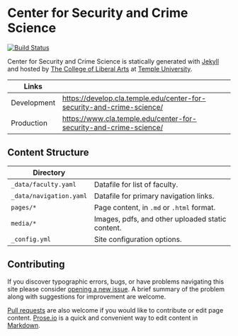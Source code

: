 # Center for Security and Crime Science

[![Build Status][travis-img]][travis]

Center for Security and Crime Science is statically generated with [Jekyll](https://jekyllrb.com) and hosted by [The College of Liberal Arts](https://liberalarts.temple.edu) at [Temple University](https://temple.edu).

| Links |  |
| --- | --- |
| Development | https://develop.cla.temple.edu/center-for-security-and-crime-science/ |
| Production | https://www.cla.temple.edu/center-for-security-and-crime-science/ |

## Content Structure

| Directory |  |
| --- | --- |
| ````_data/faculty.yaml```` | Datafile for list of faculty. |
| ````_data/navigation.yaml```` | Datafile for primary   navigation links. |
| ````pages/*```` | Page content, in ````.md```` or ````.html```` format. |
| ````media/*```` | Images, pdfs, and other uploaded static content. |
| ````_config.yml```` | Site configuration options. |

## Contributing

If you discover typographic errors, bugs, or have problems navigating this site please consider [opening a new issue][issue]. A brief summary of the problem along with suggestions for improvement are welcome.

[Pull requests][pr] are also welcome if you would like to contribute or edit page content. [Prose.io][prose] is a quick and convenient way to edit content in [Markdown][md].


[travis]: https://travis-ci.org/TULiberalArts/Center-for-Security-and-Crime-Science
[travis-img]: https://travis-ci.org/TULiberalArts/Center-for-Security-and-Crime-Science.svg?branch=master
[jekyll]: https://https://jekyllrb.com
[issue]: https://github.com/TULiberalArts/Center-for-Security-and-Crime-Science/issues
[pr]: https://help.github.com/articles/about-pull-requests/
[prose]: https://prose.io/#TULiberalArts/Center-for-Security-and-Crime-Science
[md]: http://whatismarkdown.com/
